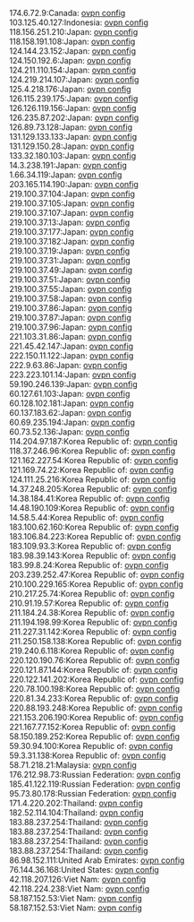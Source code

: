 174.6.72.9:Canada: [ovpn config](vpn/174_6_72_9.ovpn)  
103.125.40.127:Indonesia: [ovpn config](vpn/103_125_40_127.ovpn)  
118.156.251.210:Japan: [ovpn config](vpn/118_156_251_210.ovpn)  
118.158.191.108:Japan: [ovpn config](vpn/118_158_191_108.ovpn)  
124.144.23.152:Japan: [ovpn config](vpn/124_144_23_152.ovpn)  
124.150.192.6:Japan: [ovpn config](vpn/124_150_192_6.ovpn)  
124.211.110.154:Japan: [ovpn config](vpn/124_211_110_154.ovpn)  
124.219.214.107:Japan: [ovpn config](vpn/124_219_214_107.ovpn)  
125.4.218.176:Japan: [ovpn config](vpn/125_4_218_176.ovpn)  
126.115.239.175:Japan: [ovpn config](vpn/126_115_239_175.ovpn)  
126.126.119.156:Japan: [ovpn config](vpn/126_126_119_156.ovpn)  
126.235.87.202:Japan: [ovpn config](vpn/126_235_87_202.ovpn)  
126.89.73.128:Japan: [ovpn config](vpn/126_89_73_128.ovpn)  
131.129.133.133:Japan: [ovpn config](vpn/131_129_133_133.ovpn)  
131.129.150.28:Japan: [ovpn config](vpn/131_129_150_28.ovpn)  
133.32.180.103:Japan: [ovpn config](vpn/133_32_180_103.ovpn)  
14.3.238.191:Japan: [ovpn config](vpn/14_3_238_191.ovpn)  
1.66.34.119:Japan: [ovpn config](vpn/1_66_34_119.ovpn)  
203.165.114.190:Japan: [ovpn config](vpn/203_165_114_190.ovpn)  
219.100.37.104:Japan: [ovpn config](vpn/219_100_37_104.ovpn)  
219.100.37.105:Japan: [ovpn config](vpn/219_100_37_105.ovpn)  
219.100.37.107:Japan: [ovpn config](vpn/219_100_37_107.ovpn)  
219.100.37.13:Japan: [ovpn config](vpn/219_100_37_13.ovpn)  
219.100.37.177:Japan: [ovpn config](vpn/219_100_37_177.ovpn)  
219.100.37.182:Japan: [ovpn config](vpn/219_100_37_182.ovpn)  
219.100.37.19:Japan: [ovpn config](vpn/219_100_37_19.ovpn)  
219.100.37.31:Japan: [ovpn config](vpn/219_100_37_31.ovpn)  
219.100.37.49:Japan: [ovpn config](vpn/219_100_37_49.ovpn)  
219.100.37.51:Japan: [ovpn config](vpn/219_100_37_51.ovpn)  
219.100.37.55:Japan: [ovpn config](vpn/219_100_37_55.ovpn)  
219.100.37.58:Japan: [ovpn config](vpn/219_100_37_58.ovpn)  
219.100.37.86:Japan: [ovpn config](vpn/219_100_37_86.ovpn)  
219.100.37.87:Japan: [ovpn config](vpn/219_100_37_87.ovpn)  
219.100.37.96:Japan: [ovpn config](vpn/219_100_37_96.ovpn)  
221.103.31.86:Japan: [ovpn config](vpn/221_103_31_86.ovpn)  
221.45.42.147:Japan: [ovpn config](vpn/221_45_42_147.ovpn)  
222.150.11.122:Japan: [ovpn config](vpn/222_150_11_122.ovpn)  
222.9.63.86:Japan: [ovpn config](vpn/222_9_63_86.ovpn)  
223.223.101.14:Japan: [ovpn config](vpn/223_223_101_14.ovpn)  
59.190.246.139:Japan: [ovpn config](vpn/59_190_246_139.ovpn)  
60.127.61.103:Japan: [ovpn config](vpn/60_127_61_103.ovpn)  
60.128.102.181:Japan: [ovpn config](vpn/60_128_102_181.ovpn)  
60.137.183.62:Japan: [ovpn config](vpn/60_137_183_62.ovpn)  
60.69.235.194:Japan: [ovpn config](vpn/60_69_235_194.ovpn)  
60.73.52.136:Japan: [ovpn config](vpn/60_73_52_136.ovpn)  
114.204.97.187:Korea Republic of: [ovpn config](vpn/114_204_97_187.ovpn)  
118.37.246.96:Korea Republic of: [ovpn config](vpn/118_37_246_96.ovpn)  
121.162.227.54:Korea Republic of: [ovpn config](vpn/121_162_227_54.ovpn)  
121.169.74.22:Korea Republic of: [ovpn config](vpn/121_169_74_22.ovpn)  
124.111.25.216:Korea Republic of: [ovpn config](vpn/124_111_25_216.ovpn)  
14.37.248.205:Korea Republic of: [ovpn config](vpn/14_37_248_205.ovpn)  
14.38.184.41:Korea Republic of: [ovpn config](vpn/14_38_184_41.ovpn)  
14.48.190.109:Korea Republic of: [ovpn config](vpn/14_48_190_109.ovpn)  
14.58.5.44:Korea Republic of: [ovpn config](vpn/14_58_5_44.ovpn)  
183.100.62.160:Korea Republic of: [ovpn config](vpn/183_100_62_160.ovpn)  
183.106.84.223:Korea Republic of: [ovpn config](vpn/183_106_84_223.ovpn)  
183.109.93.3:Korea Republic of: [ovpn config](vpn/183_109_93_3.ovpn)  
183.98.39.143:Korea Republic of: [ovpn config](vpn/183_98_39_143.ovpn)  
183.99.8.24:Korea Republic of: [ovpn config](vpn/183_99_8_24.ovpn)  
203.239.252.47:Korea Republic of: [ovpn config](vpn/203_239_252_47.ovpn)  
210.100.229.165:Korea Republic of: [ovpn config](vpn/210_100_229_165.ovpn)  
210.217.25.74:Korea Republic of: [ovpn config](vpn/210_217_25_74.ovpn)  
210.91.19.57:Korea Republic of: [ovpn config](vpn/210_91_19_57.ovpn)  
211.184.24.38:Korea Republic of: [ovpn config](vpn/211_184_24_38.ovpn)  
211.194.198.99:Korea Republic of: [ovpn config](vpn/211_194_198_99.ovpn)  
211.227.31.142:Korea Republic of: [ovpn config](vpn/211_227_31_142.ovpn)  
211.250.158.138:Korea Republic of: [ovpn config](vpn/211_250_158_138.ovpn)  
219.240.6.118:Korea Republic of: [ovpn config](vpn/219_240_6_118.ovpn)  
220.120.190.76:Korea Republic of: [ovpn config](vpn/220_120_190_76.ovpn)  
220.121.87.144:Korea Republic of: [ovpn config](vpn/220_121_87_144.ovpn)  
220.122.141.202:Korea Republic of: [ovpn config](vpn/220_122_141_202.ovpn)  
220.78.100.198:Korea Republic of: [ovpn config](vpn/220_78_100_198.ovpn)  
220.81.34.233:Korea Republic of: [ovpn config](vpn/220_81_34_233.ovpn)  
220.88.193.248:Korea Republic of: [ovpn config](vpn/220_88_193_248.ovpn)  
221.153.206.190:Korea Republic of: [ovpn config](vpn/221_153_206_190.ovpn)  
221.167.77.152:Korea Republic of: [ovpn config](vpn/221_167_77_152.ovpn)  
58.150.189.252:Korea Republic of: [ovpn config](vpn/58_150_189_252.ovpn)  
59.30.94.100:Korea Republic of: [ovpn config](vpn/59_30_94_100.ovpn)  
59.3.31.138:Korea Republic of: [ovpn config](vpn/59_3_31_138.ovpn)  
58.71.218.21:Malaysia: [ovpn config](vpn/58_71_218_21.ovpn)  
176.212.98.73:Russian Federation: [ovpn config](vpn/176_212_98_73.ovpn)  
185.41.122.119:Russian Federation: [ovpn config](vpn/185_41_122_119.ovpn)  
95.73.80.178:Russian Federation: [ovpn config](vpn/95_73_80_178.ovpn)  
171.4.220.202:Thailand: [ovpn config](vpn/171_4_220_202.ovpn)  
182.52.114.104:Thailand: [ovpn config](vpn/182_52_114_104.ovpn)  
183.88.237.254:Thailand: [ovpn config](vpn/183_88_237_254.ovpn)  
183.88.237.254:Thailand: [ovpn config](vpn/183_88_237_254.ovpn)  
183.88.237.254:Thailand: [ovpn config](vpn/183_88_237_254.ovpn)  
183.88.237.254:Thailand: [ovpn config](vpn/183_88_237_254.ovpn)  
86.98.152.111:United Arab Emirates: [ovpn config](vpn/86_98_152_111.ovpn)  
76.144.36.168:United States: [ovpn config](vpn/76_144_36_168.ovpn)  
42.118.207.126:Viet Nam: [ovpn config](vpn/42_118_207_126.ovpn)  
42.118.224.238:Viet Nam: [ovpn config](vpn/42_118_224_238.ovpn)  
58.187.152.53:Viet Nam: [ovpn config](vpn/58_187_152_53.ovpn)  
58.187.152.53:Viet Nam: [ovpn config](vpn/58_187_152_53.ovpn)  
